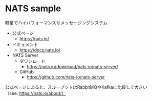 # NATS sample

軽量でハイパフォーマンスなメッセージングシステム

- 公式ページ
    - https://nats.io/
- ドキュメント
    - https://docs.nats.io/
- NATS Server
    - ダウンロード
        - https://nats.io/download/nats-io/nats-server/
    - GitHub
        - https://github.com/nats-io/nats-server

公式ページによると、スループットはRabbitMQやKafkaに比較して大きい（see. https://nats.io/about/）

